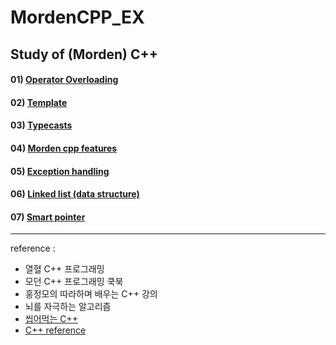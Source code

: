 # MordenCPP_EX

## Study of (Morden) C++

#### 01) [Operator Overloading](01.Operator_Overloading/README.md)

#### 02) [Template](02.Template/README.md)

#### 03) [Typecasts](03.Type_casting/README.md)

#### 04) [Morden cpp features](04.Morden_cpp_features/README.md)

#### 05) [Exception handling](05.Exception/README.md)

#### 06) [Linked list (data structure)](06.[DS]List/README.md)

#### 07) [Smart pointer](07.Smart_pointer/README.md)


---
reference : 
- 열혈 C++ 프로그래밍 
- 모던 C++ 프로그래밍 쿡북
- 홍정모의 따라하며 배우는 C++ 강의
- 뇌를 자극하는 알고리즘
- [씹어먹는 C++](https://modoocode.com/135)
- [C++ reference](https://en.cppreference.com/w/)


